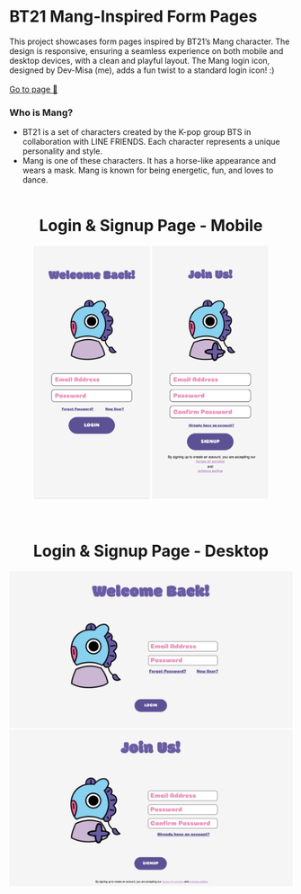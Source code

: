 # BT21 Mang-Inspired Form Pages
This project showcases form pages inspired by BT21’s Mang character. The design is responsive, ensuring a seamless experience on both mobile and desktop devices, with a clean and playful layout. The Mang login icon, designed by Dev-Misa (me), adds a fun twist to a standard login icon! :)<br><br>
[Go to page 🚀](https://dev-misa.github.io/mang-login-signup-page/)
### Who is Mang?
* BT21 is a set of characters created by the K-pop group BTS in collaboration with LINE FRIENDS. Each character represents a unique personality and style.
* Mang is one of these characters. It has a horse-like appearance and wears a mask. Mang is known for being energetic, fun, and loves to dance.
<br><br>
<div align="center">
  <h1>Login & Signup Page - Mobile</h1>
  <img src="images/mobile-lg.png" height="450">
  <img src="images/mobile-su.png" height="450">
</div>
<br><br>
<div align="center">
  <h1>Login & Signup Page - Desktop</h1>
  <img src="images/desktop-lg.png">
  <img src="images/desktop-su.png">
</div>

